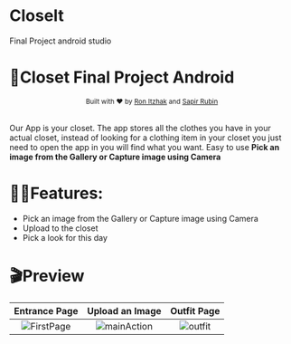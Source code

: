 # CloseIt
Final Project
android studio
# 📸Closet Final Project Android

<!---
[![Download](https://api.bintray.com/packages/dhaval2404/maven/imagepicker/images/download.svg) ]() 
![Language:Java](https://img.shields.io/badge/PRs-welcome-brightgreen.svg)
[![Welcome](https://img.shields.io/badge/PRs-welcome-brightgreen.svg)]()
![Welcome](https://github.com/sapirubin/Closet/blob/master/closeit_logo100.svg)
--->
<div align="center">
  <sub>Built with ❤︎ by
  <a href="https://github.com/Ron-Itzhak">Ron Itzhak</a> and
  <a href="https://github.com/sapirubin">
    Sapir Rubin
  </a>
</div>
<br/>
	

Our App is your closet. The app stores all the clothes you have in your actual closet, 
instead of looking for a clothing item in your closet you just need to open the app in you will find what you want.
Easy to use  **Pick an image from the Gallery or Capture image using Camera**


# 🐱‍🏍Features:
	
* Pick an image from the Gallery or Capture image using Camera
* Upload to the closet
* Pick a look for this day

# 🎬Preview

   Entrance Page    |         Upload an Image      |       Outfit Page        |
:-------------------------:|:-------------------------:|:-------------------------:
![FirstPage](https://user-images.githubusercontent.com/66008710/116229852-a2344b80-a75f-11eb-8225-aa129edb36d7.gif) |  ![mainAction](https://user-images.githubusercontent.com/66008710/116229865-a496a580-a75f-11eb-99b0-dc12494e0f2a.gif)  |  ![outfit](https://user-images.githubusercontent.com/66008710/116229894-ac564a00-a75f-11eb-8c3e-cdb0e56458d7.gif)
